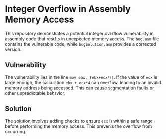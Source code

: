 # Integer Overflow in Assembly Memory Access

This repository demonstrates a potential integer overflow vulnerability in assembly code that results in unexpected memory access. The `bug.asm` file contains the vulnerable code, while `bugSolution.asm` provides a corrected version.

## Vulnerability

The vulnerability lies in the line `mov eax, [ebx+ecx*4]`. If the value of `ecx` is large enough, the calculation `ebx + ecx*4` can overflow, leading to an invalid memory address being accessed. This can cause segmentation faults or other unpredictable behavior.

## Solution

The solution involves adding checks to ensure `ecx` is within a safe range before performing the memory access. This prevents the overflow from occurring.